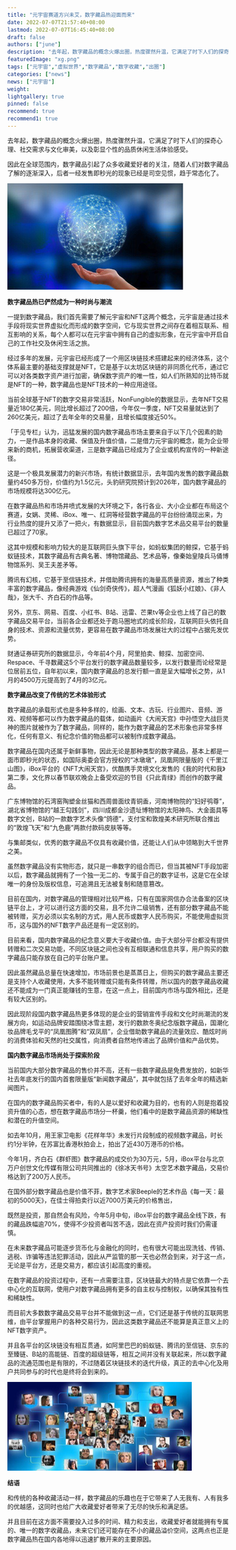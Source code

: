 ```yaml
---
title: "元宇宙赛道方兴未艾，数字藏品热迎面而来"
date: 2022-07-07T21:57:40+08:00
lastmod: 2022-07-07T16:45:40+08:00
draft: false
authors: ["june"]
description: "去年起，数字藏品的概念火爆出圈，热度骤然升温，它满足了时下人们的探奇心理、社交需求与文化审美，以及彰显个性的品质休闲生活体验感受。"
featuredImage: "xg.png"
tags: ["元宇宙","虚拟世界","数字藏品","数字收藏","出圈"]
categories: ["news"]
news: ["元宇宙"]
weight: 
lightgallery: true
pinned: false
recommend: true
recommend1: true
---
```




去年起，数字藏品的概念火爆出圈，热度骤然升温，它满足了时下人们的探奇心理、社交需求与文化审美，以及彰显个性的品质休闲生活体验感受。

因此在全球范围内，数字藏品引起了众多收藏爱好者的关注，随着人们对数字藏品了解的逐渐深入，后者一经发售即秒光的现象已经是司空见惯，趋于常态化了。

![数字藏品](xg.png)



**数字藏品热已俨然成为一种时尚与潮流**

一提到数字藏品，我们首先需要了解元宇宙和NFT这两个概念，元宇宙是通过技术手段将现实世界虚拟化而形成的数字空间，它与现实世界之间存在着相互联系、相互影响的关系，每个人都可以在元宇宙中拥有自己的虚拟形象，在元宇宙中开启自己的工作社交及休闲生活之旅。

经过多年的发展，元宇宙已经形成了一个用区块链技术搭建起来的经济体系，这个体系最主要的基础支撑就是NFT，它是基于以太坊区块链的非同质化代币，通过它可以对各类数字资产进行加密，确保数字资产的唯一性，如人们所熟知的比特币就是NFT的一种，数字藏品也是NFT技术的一种应用途径。

当前全球基于NFT的数字交易非常活跃，NonFungible的数据显示，去年NFT交易量近180亿美元，同比增长超过了200倍，今年仅一季度，NFT交易量就达到了260亿美元，超过了去年全年的交易量，且增长幅度接近50%。

「于见专栏」认为，迅猛发展的国内数字藏品市场主要来自于以下几个因素的助力，一是作品本身的收藏、保值及升值价值，二是借力元宇宙的概念，能为企业带来新的商机，拓展营收渠道，三是数字藏品已经成为了企业或机构宣传的一种新途径。

这是一个极具发展潜力的新兴市场，有统计数据显示，去年国内发售的数字藏品数量约450多万份，价值约为1.5亿元，头豹研究院预计到2026年，国内数字藏品的市场规模将达300亿元。

在数字藏品热和市场井喷式发展的大环境之下，各行各业、大小企业都在布局这个赛道，女娲、灵稀、iBox、唯一、红洞等经营数字藏品的平台纷纷涌现出来，为行业热度的提升又添了一把火，有数据显示，目前国内数字艺术品交易平台的数量已超过了70家。

这其中规模和影响力较大的是互联网巨头旗下平台，如蚂蚁集团的鲸探，它基于蚂蚁链技术，其数字藏品有古典名著、博物馆藏品、艺术品等，像秦始皇陵兵马俑博物馆系列、吴王夫差矛等。

腾讯有幻核，它基于至信链技术，并借助腾讯拥有的海量高质量资源，推出了种类丰富的数字藏品，像经典游戏《仙剑奇侠传》，超人气漫画《狐妖小红娘》、《非人哉》，张大千、齐白石的作品等。

另外，京东、网易、百度、小红书、B站、迅雷、芒果tv等企业也上线了自己的数字藏品交易平台，当前各企业都还处于跑马圈地式的成长阶段，互联网巨头依托自身的技术、资源和流量优势，更容易在数字藏品市场发展壮大的过程中占据先发优势。

财通证券研究所的数据显示，今年前4个月，阿里拍卖、鲸探、加密空间、Respace、千寻数藏这5个平台发行的数字藏品数量较多，以发行数量而论经常是位居前五位，自年初以来，国内数字藏品的总发行额一直是呈大幅增长之势，从1月的4500万元提高到了4月的3亿元。



**数字藏品改变了传统的艺术体验形式**

数字藏品的承载形式也是多种多样的，绘画、文本、古玩、行业图片、音频、游戏、视频等都可以作为数字藏品的载体，如动画片《大闹天宫》中孙悟空大战巨灵神的图片就被作为了数字藏品，同样的，能作为数字藏品的艺术形象也非常多样化，任何有意义、有纪念价值的物品都可以被制作成数字藏品。

数字藏品在国内还属于新鲜事物，因此无论是那种类型的数字藏品，基本上都是一面市即秒光的状态，如国际奥委会官方授权的“冰墩墩”，凤凰网限量版的《千里江山图》，iBox平台的《NFT大闹天宫》，优酷携手灵境文化发售的《我的时代和我》第二季，文化界以春节联欢晚会上备受欢迎的节目《只此青绿》而创作的数字藏品。

广东博物馆的石湾窑陶塑金丝猫和西周兽面纹青铜盉，河南博物院的“妇好鸮尊”，湖北省博物馆的“越王勾践剑”，四川成都金沙遗址博物馆的太阳神鸟、大金面具等数字文创，B站的一款数字艺术头像“鸽德”，支付宝和敦煌美术研究所联合推出的“敦煌飞天”和“九色鹿”两款付款码皮肤等等。

与集邮类似，优秀的数字藏品不仅具有收藏价值，还能让人们从中领略到大千世界之美。

虽然数字藏品没有实物形态，就只是一串数字的组合而已，但当其被NFT手段加密以后，数字藏品就拥有了一个独一无二的、专属于自己的数字证书，这是它在全球唯一的身份及版权信息，可追溯且无法被复制和随意篡改。

目前在国内，对数字藏品的管理相对比较严格，只有在国家网信办合法备案的区块链平台上，才可以进行这方面的交易，且不允许二级销售，还有部分数字藏品不能被转赠，买方必须以实名制的方式，用人民币或数字人民币购买，不能使用虚拟货币，这与国外的NFT数字产品还是有一定区别的。

目前来看，国内数字藏品的纪念意义要大于收藏价值。由于大部分平台都没有提供转赠和二次交易功能，不同区块链之间也没有互相联通和信息共享，用户购买的数字藏品只能存放在自己的平台账户里。

因此虽然藏品总量在快速增加，市场前景也是蒸蒸日上，但购买的数字藏品主要还是支持个人收藏使用，大多不能转赠或只能有条件转赠，所以国内的数字藏品收藏还不能成为一门真正能赚钱的生意，在这一点上，目前国内市场与国外相比，还是有较大区别的。

因此现阶段国内数字藏品热更多体现的是企业的营销宣传手段和文化时尚潮流的发展方向，如运动品牌安踏围绕冰雪主题，发行的数款冬奥纪念版数字藏品，国潮化妆品牌毛戈平的“凤凰图腾”和“双凤扇”，企业借助数字藏品的流量效应、酷炫时尚的消费体验和天然的社交属性，向消费者自然地传递出了品牌价值和产品优势。



**国内数字藏品市场尚处于探索阶段**

当前国内大部分数字藏品的售价并不高，还有一些数字藏品是免费发放的，如新华社去年底发行的国内首套限量版“新闻数字藏品”，其中就包括了去年全年的精选新闻图片。

在国内的数字藏品购买者中，有的人是以爱好和收藏为目的，也有的人则是抱着投资升值的心态，想在数字藏品市场分一杯羹，他们看中的是数字藏品资源的稀缺性和潜在的升值空间。

如去年10月，用王家卫电影《花样年华》未发行片段制成的视频数字藏品，时长约1分半钟，在苏富比香港秋拍会上，拍出了近430万港币的价格。

今年1月，齐白石《群虾图》数字藏品的成交价为30万元，5月，iBox平台与北京万户创世文化传媒有限公司共同推出的《徐冰天书号》太空艺术数字藏品，交易价格达到了200万人民币。

在国外部分数字藏品也是价值不菲，数字艺术家Beeple的艺术作品《每一天：最初的5000天》，在佳士得拍卖行以近7000万美元的价格售出，

既然是投资，那自然会有风险，今年5月中旬，iBox平台的数字藏品全线下跌，有的藏品跌幅逾70%，使得不少投资者叫苦不迭，因此在资产投资时我们仍需谨慎。

在未来数字藏品可能逐步货币化与金融化的同时，也有很大可能出现洗钱、传销、逃税、诈骗等违法犯罪活动，因此从严监管的那一天也必然会到来，对于这一点，无论是平台方，还是交易方，都应该引起高度的重视。

在数字藏品的投资过程中，还有一点需要注意，区块链最大的特点是它依靠一个去中心化的互联网，使用户对数字藏品拥有更多的自主权与控制权，以确保其独有性和稀缺性。

而目前大多数数字藏品交易平台并不能做到这一点，它们还是基于传统的互联网思维，由平台掌握用户的各种交易行为，因此这类数字藏品还不能算是真正意义上的NFT数字资产。

并且各平台的区块链没有相互贯通，如阿里巴巴的蚂蚁链、腾讯的至信链、京东的至臻链、B站的高能链、百度的超级链等，相互之间并没有关联起来，所以数字藏品的流通范围也是有限的，不过随着区块链技术的迭代升级，真正的去中心化及用户共同参与的时代也是终将会到来的。

![数字藏品](rq.png)



**结语**

和传统的各种收藏活动一样，数字藏品的乐趣也在于它带来了人无我有、人有我多的优越感，这同时也给广大收藏爱好者带来了无尽的快乐和满足感。

并且目前在这方面不需要投入过多的时间、精力和支出，收藏爱好者就能拥有专属的、唯一的数字收藏品，未来它们还可能存在不小的藏品溢价空间，这两点也正是数字藏品热在国内各地得以迅速扩散开来的主要原因。